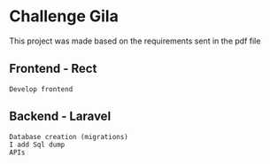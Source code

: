 # Challenge Gila

This project was made based on the requirements sent in the pdf file

## Frontend - Rect
    Develop frontend

## Backend - Laravel
    Database creation (migrations)
    I add Sql dump
    APIs